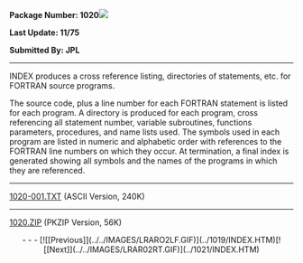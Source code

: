 <x-sas-window top="90" bottom="768" left="12" right="542">



<b>Package Number: 1020</b>![](../../IMAGES/OS2200.JPG)


<b>Last Update: 11/75</b>


<b>Submitted By: JPL</b>


&#10;
- - -
INDEX produces a cross reference listing, directories of statements,
etc. for FORTRAN source programs.


The source code, plus a line number for each FORTRAN statement is
listed for each program. A directory is produced for each program,
cross referencing all statement number, variable subroutines,
functions parameters, procedures, and name lists used. The symbols
used in each program are listed in numeric and alphabetic order with
references to the FORTRAN line numbers on which they occur. At
termination, a final index is generated showing all symbols and the
names of the programs in which they are referenced.


&#10;
- - -
[1020-001.TXT](1020-001.TXT)
(ASCII Version, 240K)


&#10;
- - -
[1020.ZIP](1020.ZIP)
(PKZIP Version, 56K)

<center>
- - -
[![[Previous]](../../IMAGES/LRARO2LF.GIF)](../1019/INDEX.HTM)[![[Next]](../../IMAGES/LRAR02RT.GIF)](../1021/INDEX.HTM)
</center>


</x-sas-window>
